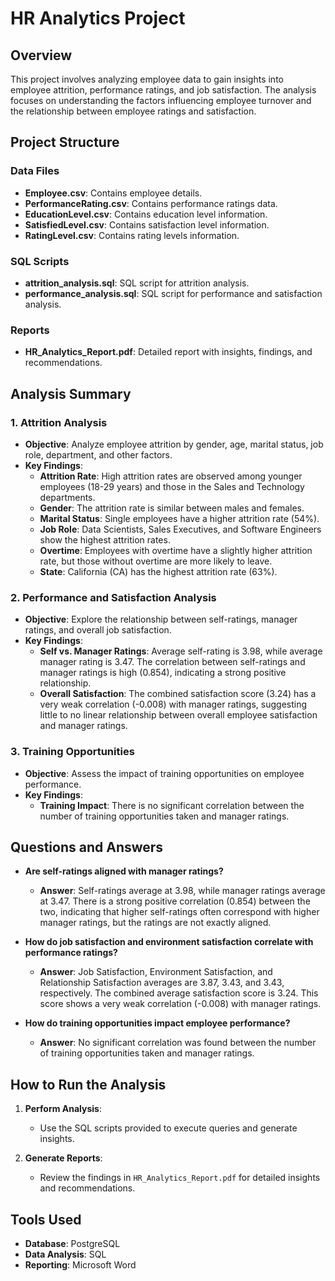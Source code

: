 # HR Analytics Project

## Overview
This project involves analyzing employee data to gain insights into employee attrition, performance ratings, and job satisfaction. The analysis focuses on understanding the factors influencing employee turnover and the relationship between employee ratings and satisfaction.

## Project Structure

### Data Files
- **Employee.csv**: Contains employee details.
- **PerformanceRating.csv**: Contains performance ratings data.
- **EducationLevel.csv**: Contains education level information.
- **SatisfiedLevel.csv**: Contains satisfaction level information.
- **RatingLevel.csv**: Contains rating levels information.

### SQL Scripts
- **attrition_analysis.sql**: SQL script for attrition analysis.
- **performance_analysis.sql**: SQL script for performance and satisfaction analysis.

### Reports
- **HR_Analytics_Report.pdf**: Detailed report with insights, findings, and recommendations.

## Analysis Summary


### 1. Attrition Analysis
- **Objective**: Analyze employee attrition by gender, age, marital status, job role, department, and other factors.
- **Key Findings**:
  - **Attrition Rate**: High attrition rates are observed among younger employees (18-29 years) and those in the Sales and Technology departments.
  - **Gender**: The attrition rate is similar between males and females.
  - **Marital Status**: Single employees have a higher attrition rate (54%).
  - **Job Role**: Data Scientists, Sales Executives, and Software Engineers show the highest attrition rates.
  - **Overtime**: Employees with overtime have a slightly higher attrition rate, but those without overtime are more likely to leave.
  - **State**: California (CA) has the highest attrition rate (63%).

### 2. Performance and Satisfaction Analysis
- **Objective**: Explore the relationship between self-ratings, manager ratings, and overall job satisfaction.
- **Key Findings**:
  - **Self vs. Manager Ratings**: Average self-rating is 3.98, while average manager rating is 3.47. The correlation between self-ratings and manager ratings is high (0.854), indicating a strong positive relationship.
  - **Overall Satisfaction**: The combined satisfaction score (3.24) has a very weak correlation (-0.008) with manager ratings, suggesting little to no linear relationship between overall employee satisfaction and manager ratings.

### 3. Training Opportunities
- **Objective**: Assess the impact of training opportunities on employee performance.
- **Key Findings**:
  - **Training Impact**: There is no significant correlation between the number of training opportunities taken and manager ratings.

## Questions and Answers

- **Are self-ratings aligned with manager ratings?**
  - **Answer**: Self-ratings average at 3.98, while manager ratings average at 3.47. There is a strong positive correlation (0.854) between the two, indicating that higher self-ratings often correspond with higher manager ratings, but the ratings are not exactly aligned.

- **How do job satisfaction and environment satisfaction correlate with performance ratings?**
  - **Answer**: Job Satisfaction, Environment Satisfaction, and Relationship Satisfaction averages are 3.87, 3.43, and 3.43, respectively. The combined average satisfaction score is 3.24. This score shows a very weak correlation (-0.008) with manager ratings.

- **How do training opportunities impact employee performance?**
  - **Answer**: No significant correlation was found between the number of training opportunities taken and manager ratings.

## How to Run the Analysis

1. **Perform Analysis**:
   - Use the SQL scripts provided to execute queries and generate insights.

2. **Generate Reports**:
   - Review the findings in `HR_Analytics_Report.pdf` for detailed insights and recommendations.

## Tools Used
- **Database**: PostgreSQL
- **Data Analysis**: SQL
- **Reporting**: Microsoft Word 


